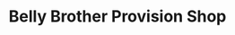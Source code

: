 ---
title: "Belly Brother Provision Shop"
url: /monrovia/belly-brother-provision-shop/
shop: convenience
---